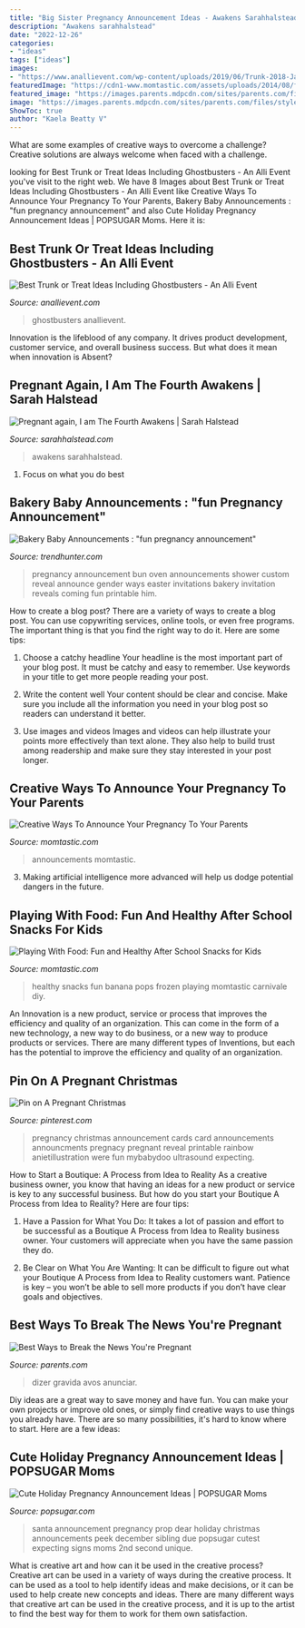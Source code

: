 ```yaml
---
title: "Big Sister Pregnancy Announcement Ideas - Awakens Sarahhalstead"
description: "Awakens sarahhalstead"
date: "2022-12-26"
categories:
- "ideas"
tags: ["ideas"]
images:
- "https://www.anallievent.com/wp-content/uploads/2019/06/Trunk-2018-Jail.jpg"
featuredImage: "https://cdn1-www.momtastic.com/assets/uploads/2014/08/file_173203_6_120613-pops7.jpg"
featured_image: "https://images.parents.mdpcdn.com/sites/parents.com/files/styles/width_360/public/images/p_celineX.jpg"
image: "https://images.parents.mdpcdn.com/sites/parents.com/files/styles/width_360/public/images/p_celineX.jpg"
ShowToc: true
author: "Kaela Beatty V"
---
```



What are some examples of creative ways to overcome a challenge?
Creative solutions are always welcome when faced with a challenge.

	

		
looking for Best Trunk or Treat Ideas Including Ghostbusters - An Alli Event you've visit to the right web. We have 8 Images about Best Trunk or Treat Ideas Including Ghostbusters - An Alli Event like Creative Ways To Announce Your Pregnancy To Your Parents, Bakery Baby Announcements : &quot;fun pregnancy announcement&quot; and also Cute Holiday Pregnancy Announcement Ideas | POPSUGAR Moms. Here it is:
		
    
## Best Trunk Or Treat Ideas Including Ghostbusters - An Alli Event

<img loading=lazy src="https://www.anallievent.com/wp-content/uploads/2019/06/Trunk-2018-Jail.jpg" onerror="this.onerror=null;this.src='https://tse2.mm.bing.net/th?id=OIP.cwi7njf7UDnPQg6U3XXFEQHaLF&amp;pid=15.1';" alt="Best Trunk or Treat Ideas Including Ghostbusters - An Alli Event">

_Source: anallievent.com_

>ghostbusters anallievent. 

	

Innovation is the lifeblood of any company. It drives product development, customer service, and overall business success. But what does it mean when innovation is Absent?

    
## Pregnant Again, I Am The Fourth Awakens | Sarah Halstead

<img loading=lazy src="https://i0.wp.com/www.sarahhalstead.com/wp-content/uploads/2017/09/star-wars-pregnancy-announcement.jpg?fit=960%2C641&amp;ssl=1" onerror="this.onerror=null;this.src='https://tse2.mm.bing.net/th?id=OIP.Mq2tWRhoVILf4dZKRtYwlAHaE8&amp;pid=15.1';" alt="Pregnant again, I am The Fourth Awakens | Sarah Halstead">

_Source: sarahhalstead.com_

>awakens sarahhalstead. 

	

1. Focus on what you do best

    
## Bakery Baby Announcements : &quot;fun Pregnancy Announcement&quot;

<img loading=lazy src="http://cdn.trendhunterstatic.com/thumbs/fun-pregnancy-announcement.jpeg" onerror="this.onerror=null;this.src='https://tse2.mm.bing.net/th?id=OIP.qVEbVxrLyCFVBJLKcVegnwHaKm&amp;pid=15.1';" alt="Bakery Baby Announcements : &quot;fun pregnancy announcement&quot;">

_Source: trendhunter.com_

>pregnancy announcement bun oven announcements shower custom reveal announce gender ways easter invitations bakery invitation reveals coming fun printable him. 

	

How to create a blog post?
There are a variety of ways to create a blog post. You can use copywriting services, online tools, or even free programs. The important thing is that you find the right way to do it. Here are some tips:
1. Choose a catchy headline
Your headline is the most important part of your blog post. It must be catchy and easy to remember. Use keywords in your title to get more people reading your post.

2. Write the content well
Your content should be clear and concise. Make sure you include all the information you need in your blog post so readers can understand it better.

3. Use images and videos
Images and videos can help illustrate your points more effectively than text alone. They also help to build trust among readership and make sure they stay interested in your post longer.


    
## Creative Ways To Announce Your Pregnancy To Your Parents

<img loading=lazy src="https://cdn1-www.momtastic.com/assets/uploads/2016/05/15-pregnancy-announcement-ideas-parents-grandparents-13.jpg" onerror="this.onerror=null;this.src='https://tse3.mm.bing.net/th?id=OIP.FqupXHRxTmwuYBj5h5AfdAHaFY&amp;pid=15.1';" alt="Creative Ways To Announce Your Pregnancy To Your Parents">

_Source: momtastic.com_

>announcements momtastic. 

	

3. Making artificial intelligence more advanced will help us dodge potential dangers in the future.

    
## Playing With Food: Fun And Healthy After School Snacks For Kids

<img loading=lazy src="https://cdn1-www.momtastic.com/assets/uploads/2014/08/file_173203_6_120613-pops7.jpg" onerror="this.onerror=null;this.src='https://tse3.mm.bing.net/th?id=OIP.bJyfGC1tfY-6rRmPstRbTgHaFg&amp;pid=15.1';" alt="Playing With Food: Fun and Healthy After School Snacks for Kids">

_Source: momtastic.com_

>healthy snacks fun banana pops frozen playing momtastic carnivale diy. 

	

An Innovation is a new product, service or process that improves the efficiency and quality of an organization. This can come in the form of a new technology, a new way to do business, or a new way to produce products or services. There are many different types of Inventions, but each has the potential to improve the efficiency and quality of an organization.

    
## Pin On A Pregnant Christmas

<img loading=lazy src="https://i.pinimg.com/originals/d5/03/96/d50396f6e572c0d2a8bff370bed3fa02.jpg" onerror="this.onerror=null;this.src='https://tse3.mm.bing.net/th?id=OIP.ntFHAXotySWmO3MiU9VckQHaHa&amp;pid=15.1';" alt="Pin on A Pregnant Christmas">

_Source: pinterest.com_

>pregnancy christmas announcement cards card announcements announcments pregnacy pregnant reveal printable rainbow anietillustration were fun mybabydoo ultrasound expecting. 

	

How to Start a Boutique: A Process from Idea to Reality
As a creative business owner, you know that having an ideas for a new product or service is key to any successful business. But how do you start your Boutique A Process from Idea to Reality? Here are four tips:
1. Have a Passion for What You Do: It takes a lot of passion and effort to be successful as a Boutique A Process from Idea to Reality business owner. Your customers will appreciate when you have the same passion they do.

2. Be Clear on What You Are Wanting: It can be difficult to figure out what your Boutique A Process from Idea to Reality customers want. Patience is key – you won’t be able to sell more products if you don’t have clear goals and objectives.


    
## Best Ways To Break The News You&#039;re Pregnant

<img loading=lazy src="https://images.parents.mdpcdn.com/sites/parents.com/files/styles/width_360/public/images/p_celineX.jpg" onerror="this.onerror=null;this.src='https://tse1.mm.bing.net/th?id=OIP.zUpqc4V2hlq6XUXwTS1GuwAAAA&amp;pid=15.1';" alt="Best Ways to Break the News You&#039;re Pregnant">

_Source: parents.com_

>dizer gravida avos anunciar. 

	

Diy ideas are a great way to save money and have fun. You can make your own projects or improve old ones, or simply find creative ways to use things you already have. There are so many possibilities, it's hard to know where to start. Here are a few ideas:

    
## Cute Holiday Pregnancy Announcement Ideas | POPSUGAR Moms

<img loading=lazy src="https://img0.etsystatic.com/064/0/10082425/il_570xN.779707654_jbc0.jpg" onerror="this.onerror=null;this.src='https://tse1.mm.bing.net/th?id=OIP.Fg2owYjYmOA0GkkmrJkpDwHaHa&amp;pid=15.1';" alt="Cute Holiday Pregnancy Announcement Ideas | POPSUGAR Moms">

_Source: popsugar.com_

>santa announcement pregnancy prop dear holiday christmas announcements peek december sibling due popsugar cutest expecting signs moms 2nd second unique. 

	

What is creative art and how can it be used in the creative process?
Creative art can be used in a variety of ways during the creative process. It can be used as a tool to help identify ideas and make decisions, or it can be used to help create new concepts and ideas. There are many different ways that creative art can be used in the creative process, and it is up to the artist to find the best way for them to work for them own satisfaction.

